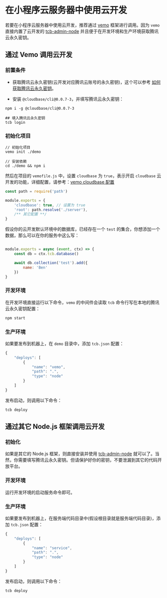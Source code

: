 # 在小程序云服务器中使用云开发

若要在小程序云服务器中使用云开发，推荐通过 [vemo](https://github.com/vemoteam/vemo) 框架进行调用。因为 `vemo` 直接内置了云开发的 [tcb-admin-node](https://github.com/TencentCloudBase/tcb-admin-node) 并且便于在开发环境和生产环境获取腾讯云永久密钥。

## 通过 Vemo 调用云开发

### 前置条件

* 获取腾讯云永久密钥(云开发对应腾讯云账号的永久密钥)，这个可以参考 [如何获取腾讯云永久密钥](/product/解决方案/小程序云服务器/开发进阶/使用云开发.md#如何获取腾讯云永久密钥)。

* 安装 `@cloudbase/cli@0.0.7-3`，并填写腾讯云永久密钥：

```shell
npm i -g @cloudbase/cli@0.0.7-3

## 填入腾讯云永久密钥
tcb login
```

### 初始化项目

```shell
// 初始化项目
vemo init ./demo

// 安装依赖
cd ./demo && npm i
```

然后在项目的 `vemofile.js` 中，设置 `cloudbase` 为 `true`，表示开启 `cloudbase` 云开发的功能，详细配置，请参考：[vemo cloudbase 配置](https://github.com/vemoteam/vemo/blob/master/docs/config.md#cloudbase)

```js
const path = require('path')

module.exports = {
    'cloudbase': true, // 设置为 true
    'root': path.resolve('./server'),
    /** 其它配置 **/
}
```

假设你的云开发默认环境中的数据库，已经存在一个 `test` 的集合，你想添加一个数据，那么可以在你的服务中这么写：

```js

module.exports = async (event, ctx) => {
    const db = ctx.tcb.database()

    await db.collection('test').add({
        name: 'Ben'
    })
}
```

### 开发环境

在开发环境直接运行以下命令，`vemo` 的中间件会读取 `tcb` 命令行写在本地的腾讯云永久密钥配置：

```js
npm start
```

### 生产环境

如果要发布到机器上，在 `demo` 目录中，添加 `tcb.json` 配置：

```js
{
    "deploys": [
        {
            "name": "vemo",
            "path": ".",
            "type": "node"
        }
    ]
}
```

发布启动，则调用以下命令：

```js
tcb deploy
```

## 通过其它 Node.js 框架调用云开发

### 初始化

如果是其它的 Node.js 框架，则直接安装并使用 [tcb-admin-node](https://github.com/TencentCloudBase/tcb-admin-node) 就可以了。当然，你需要填写腾讯云永久密钥。但请保护好你的密钥，不要泄漏到其它的代码开放平台。

### 开发环境

运行开发环境的启动服务命令即可。

### 生产环境

如果要发布到机器上，在服务端代码目录中(假设根目录就是服务端代码目录)，添加 `tcb.json` 配置：

```js
{
    "deploys": [
        {
            "name": "service",
            "path": ".",
            "type": "node"
        }
    ]
}
```

发布启动，则调用以下命令：

```js
tcb deploy